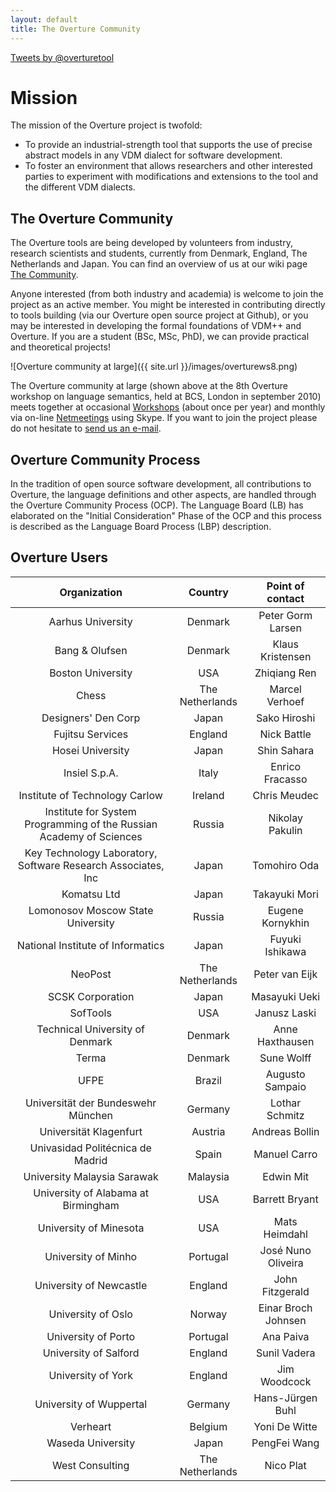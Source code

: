 ```yaml
---
layout: default
title: The Overture Community
---
```


<a class="twitter-timeline"
  href="https://twitter.com/overturetool"
  data-widget-id="YOUR-WIDGET-ID-HERE">
Tweets by @overturetool
</a>
<script>window.twttr=(function(d,s,id){var js,fjs=d.getElementsByTagName(s)[0],t=window.twttr||{};if(d.getElementById(id))return;js=d.createElement(s);js.id=id;js.src="https://platform.twitter.com/widgets.js";fjs.parentNode.insertBefore(js,fjs);t._e=[];t.ready=function(f){t._e.push(f);};return t;}(document,"script","twitter-wjs"));</script>

# Mission

The mission of the Overture project is twofold:

- To provide an industrial-strength tool that supports the use of
  precise abstract models in any VDM dialect for software development.
- To foster an environment that allows researchers and other
  interested parties to experiment with modifications and extensions
  to the tool and the different VDM dialects.

## The Overture Community

The Overture tools are being developed by volunteers from industry,
research scientists and students, currently from Denmark, England, The
Netherlands and Japan.  You can find an overview of us at our wiki
page
[The Community](http://wiki.overturetool.org/index.php?title=The_Community).

Anyone interested (from both industry and academia) is welcome to join
the project as an active member.  You might be interested in
contributing directly to tools building (via our Overture open source
project at Github), or you may be interested in developing the formal
foundations of VDM++ and Overture.  If you are a student (BSc, MSc,
PhD), we can provide practical and theoretical projects!

![Overture community at large]({{ site.url }}/images/overturews8.png)

The Overture community at large (shown above at the 8th Overture
workshop on language semantics, held at BCS, London in september 2010)
meets together at occasional
[Workshops](http://wiki.overturetool.org/index.php/Workshops) (about
once per year) and monthly via on-line
[Netmeetings](http://wiki.overturetool.org/index.php/NetMeetings)
using Skype.  If you want to join the project please do not hesitate
to [send us an e-mail](mailto:info@overturetool.org).

## Overture Community Process

In the tradition of open source software development, all
contributions to Overture, the language definitions and other aspects,
are handled through the Overture Community Process (OCP).  The
Language Board (LB) has elaborated on the "Initial Consideration"
Phase of the OCP and this process is described as the Language Board
Process (LBP) description.


## Overture Users

| Organization | Country | Point of contact |
|:------------:|:-------:|:----------------:|
| Aarhus University | Denmark | Peter Gorm Larsen |
| Bang & Olufsen | Denmark | Klaus Kristensen |
| Boston University | USA | Zhiqiang Ren |
| Chess | The Netherlands | Marcel Verhoef |
| Designers' Den Corp | Japan | Sako Hiroshi |
| Fujitsu Services | England | Nick Battle |
| Hosei University | Japan | Shin Sahara |
| Insiel S.p.A. | Italy | Enrico Fracasso |
| Institute of Technology Carlow | Ireland | Chris Meudec |
| Institute for System Programming of the Russian Academy of Sciences | Russia | Nikolay Pakulin |
| Key Technology Laboratory, Software Research Associates, Inc | Japan | Tomohiro Oda |
| Komatsu Ltd | Japan | Takayuki Mori |
| Lomonosov Moscow State University | Russia | Eugene Kornykhin |
| National Institute of Informatics | Japan | Fuyuki Ishikawa |
| NeoPost | The Netherlands | Peter van Eijk |
| SCSK Corporation | Japan | Masayuki Ueki |
| SofTools | USA | Janusz Laski |
| Technical University of Denmark | Denmark | Anne Haxthausen |
| Terma | Denmark | Sune Wolff |
| UFPE | Brazil | Augusto Sampaio |
| Universität der Bundeswehr München | Germany | Lothar Schmitz |
| Universität Klagenfurt | Austria | Andreas Bollin |
| Univasidad Politécnica de Madrid | Spain | Manuel Carro |
| University Malaysia Sarawak | Malaysia | Edwin Mit |
| University of Alabama at Birmingham | USA | Barrett Bryant |
| University of Minesota | USA | Mats Heimdahl |
| University of Minho | Portugal | José Nuno Oliveira |
| University of Newcastle | England | John Fitzgerald |
| University of Oslo | Norway | Einar Broch Johnsen |
| University of Porto | Portugal | Ana Paiva |
| University of Salford | England | Sunil Vadera |
| University of York | England | Jim Woodcock |
| University of Wuppertal | Germany | Hans-Jürgen Buhl |
| Verheart | Belgium | Yoni De Witte |
| Waseda University | Japan | PengFei Wang |
| West Consulting | The Netherlands | Nico Plat |
